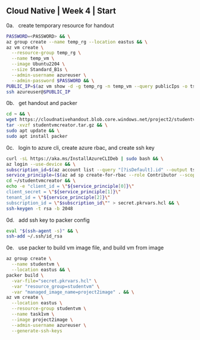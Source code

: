 ## Cloud Native | Week 4 | Start

0a.   create temporary resource for handout
``` bash
PASSWORD=<PASSWORD> && \
az group create --name temp_rg --location eastus && \
az vm create \
  --resource-group temp_rg \
  --name temp_vm \
  --image Ubuntu2204 \
  --size Standard_B1s \
  --admin-username azureuser \
  --admin-password $PASSWORD && \
PUBLIC_IP=$(az vm show -d -g temp_rg -n temp_vm --query publicIps -o tsv) && \
ssh azureuser@$PUBLIC_IP
```

0b.   get handout and packer
``` bash
cd ~ && \
wget https://cloudnativehandout.blob.core.windows.net/project2/studentvmcreator.tar.gz && \
tar -xvzf studentvmcreator.tar.gz && \
sudo apt update && \
sudo apt install packer
```

0c.   login to azure cli, create azure rbac, and create ssh key
``` bash
curl -sL https://aka.ms/InstallAzureCLIDeb | sudo bash && \
az login --use-device && \
subscription_id=$(az account list --query "[?isDefault].id" --output tsv) && \
service_principle=($(az ad sp create-for-rbac --role Contributor --scopes /subscriptions/$subscription_id --query "[appId, password, tenant]" --output tsv)) && \
cd ~/studentvmcreator && \
echo -e "client_id = \"${service_principle[0]}\"
client_secret = \"${service_principle[1]}\"
tenant_id = \"${service_principle[2]}\"
subscription_id = \"$subscription_id\"" > secret.pkrvars.hcl && \
ssh-keygen -t rsa -b 2048
```

0d.   add ssh key to packer config
``` bash
eval "$(ssh-agent -s)" && \
ssh-add ~/.ssh/id_rsa
```
0e.   use packer to build vm image file, and build vm from image
``` bash
az group create \
  --name studentvm \
  --location eastus && \
packer build \
  -var-file="secret.pkrvars.hcl" \
  -var "resource_group=studentvm" \
  -var "managed_image_name=project2image" . && \
az vm create \
  --location eastus \
  --resource-group studentvm \
  --name task1vm \
  --image project2image \
  --admin-username azureuser \
  --generate-ssh-keys
```
